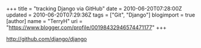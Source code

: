 +++
title = "tracking Django via GitHub"
date = 2010-06-20T07:28:00Z
updated = 2010-06-20T07:29:36Z
tags = ["Git", "Django"]
blogimport = true 
[author]
	name = "TerryH"
	uri = "https://www.blogger.com/profile/00198432946574471177"
+++

<a href="http://github.com/django/django">http://github.com/django/django</a>
